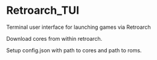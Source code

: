# Retroarch_TUI
Terminal user interface for launching games via Retroarch

Download cores from within retroarch.

Setup config.json with path to cores and path to roms.